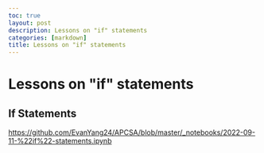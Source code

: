 ```yaml
---
toc: true
layout: post
description: Lessons on "if" statements
categories: [markdown]
title: Lessons on "if" statements
---
```


#  Lessons on "if" statements 
## If Statements

https://github.com/EvanYang24/APCSA/blob/master/_notebooks/2022-09-11-%22if%22-statements.ipynb
